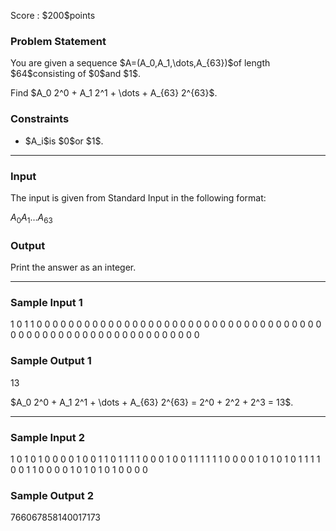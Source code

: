 
<div>

<span>

<span>

<p>
Score : $200$points
</p>

<div>

<section>

### **Problem Statement**

<p>
You are given a sequence $A=(A_0,A_1,\dots,A_{63})$of length $64$consisting of $0$and $1$.
</p>

<p>
Find $A_0 2^0 + A_1 2^1 + \dots + A_{63} 2^{63}$.
</p>

</section>

</div>

<div>

<section>

### **Constraints**

<ul>

<li>
$A_i$is $0$or $1$.
</li>

</ul>

</section>

</div>

---

<div>

<div>

<section>

### **Input**

<p>
The input is given from Standard Input in the following format:
</p>

<div>

$A_0$$A_1$$\dots$$A_{63}$
</div>

</section>

</div>

<div>

<section>

### **Output**

<p>
Print the answer as an integer.
</p>

</section>

</div>

</div>

---

<div>

<section>

### **Sample Input 1**

<div>

1 0 1 1 0 0 0 0 0 0 0 0 0 0 0 0 0 0 0 0 0 0 0 0 0 0 0 0 0 0 0 0 0 0 0 0 0 0 0 0 0 0 0 0 0 0 0 0 0 0 0 0 0 0 0 0 0 0 0 0 0 0 0 0

</div>

</section>

</div>

<div>

<section>

### **Sample Output 1**

<div>

13

</div>

<p>
$A_0 2^0 + A_1 2^1 + \dots + A_{63} 2^{63} = 2^0 + 2^2 + 2^3 = 13$.
</p>

</section>

</div>

---

<div>

<section>

### **Sample Input 2**

<div>

1 0 1 0 1 0 0 0 0 1 0 0 1 1 0 1 1 1 1 0 0 0 1 0 0 1 1 1 1 1 1 0 0 0 0 1 0 1 0 1 0 1 1 1 1 0 0 1 1 0 0 0 0 1 0 1 0 1 0 1 0 0 0 0

</div>

</section>

</div>

<div>

<section>

### **Sample Output 2**

<div>

766067858140017173

</div>

</section>

</div>

</span>

</span>

</div>
